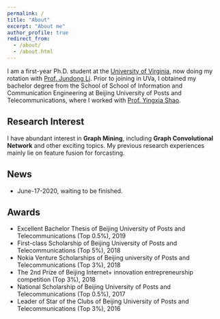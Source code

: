 ```yaml
---
permalink: /
title: "About"
excerpt: "About me"
author_profile: true
redirect_from:
  - /about/
  - /about.html
---
```


I am a first-year Ph.D. student at the [University of Virginia](http://www.virginia.edu/), now doing my rotation with [Prof. Jundong Li](http://people.virginia.edu/~jl6qk/). Prior to joining in UVa, I obtained my bachelor degree from the School of School of Information and Communication Engineering at Beijing University of Posts and Telecommunications, where I worked with [Prof. Yingxia Shao](https://shaoyx.github.io/).

Research Interest
---
I have abundant interest in **Graph Mining**, including **Graph Convolutional Network** and other exciting topics. My previous research experiences mainly lie on feature fusion for forcasting.

News
------
* June-17-2020, waiting to be finished.

Awards
------
* Excellent Bachelor Thesis of Beijing University of Posts and Telecommunications (Top 0.5%), 2019
* First-class Scholarship of Beijing University of Posts and Telecommunications (Top 5%), 2018
* Nokia Venture Scholarships of Beijing university of Posts and Telecommunications (Top 3%), 2018
* The 2nd Prize of Beijing Internet+ innovation entrepreneurship competition (Top 3%), 2018
* National Scholarship of Beijing University of Posts and Telecommunications (Top 0.5%), 2017
* Leader of Star of the Clubs of Beijing University of Posts and Telecommunications (Top 3%), 2016
